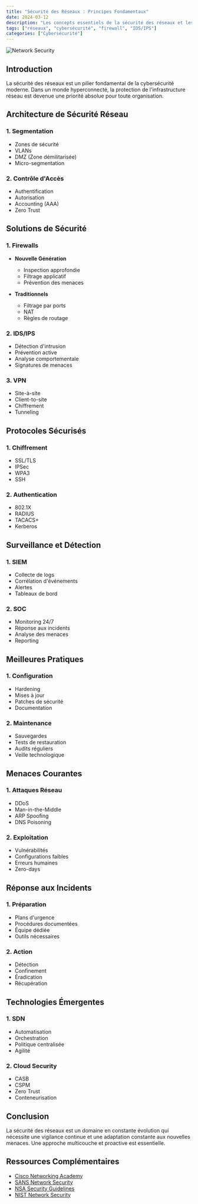 ```yaml
---
title: "Sécurité des Réseaux : Principes Fondamentaux"
date: 2024-03-12
description: "Les concepts essentiels de la sécurité des réseaux et les meilleures pratiques pour protéger votre infrastructure"
tags: ["réseaux", "cybersécurité", "firewall", "IDS/IPS"]
categories: ["Cybersécurité"]
---
```


![Network Security](/images/cybersecurity/network-security.jpg)

## Introduction

La sécurité des réseaux est un pilier fondamental de la cybersécurité moderne. Dans un monde hyperconnecté, la protection de l'infrastructure réseau est devenue une priorité absolue pour toute organisation.

## Architecture de Sécurité Réseau

### 1. Segmentation
- Zones de sécurité
- VLANs
- DMZ (Zone démilitarisée)
- Micro-segmentation

### 2. Contrôle d'Accès
- Authentification
- Autorisation
- Accounting (AAA)
- Zero Trust

## Solutions de Sécurité

### 1. Firewalls
- **Nouvelle Génération**
  - Inspection approfondie
  - Filtrage applicatif
  - Prévention des menaces

- **Traditionnels**
  - Filtrage par ports
  - NAT
  - Règles de routage

### 2. IDS/IPS
- Détection d'intrusion
- Prévention active
- Analyse comportementale
- Signatures de menaces

### 3. VPN
- Site-à-site
- Client-to-site
- Chiffrement
- Tunneling

## Protocoles Sécurisés

### 1. Chiffrement
- SSL/TLS
- IPSec
- WPA3
- SSH

### 2. Authentication
- 802.1X
- RADIUS
- TACACS+
- Kerberos

## Surveillance et Détection

### 1. SIEM
- Collecte de logs
- Corrélation d'événements
- Alertes
- Tableaux de bord

### 2. SOC
- Monitoring 24/7
- Réponse aux incidents
- Analyse des menaces
- Reporting

## Meilleures Pratiques

### 1. Configuration
- Hardening
- Mises à jour
- Patches de sécurité
- Documentation

### 2. Maintenance
- Sauvegardes
- Tests de restauration
- Audits réguliers
- Veille technologique

## Menaces Courantes

### 1. Attaques Réseau
- DDoS
- Man-in-the-Middle
- ARP Spoofing
- DNS Poisoning

### 2. Exploitation
- Vulnérabilités
- Configurations faibles
- Erreurs humaines
- Zero-days

## Réponse aux Incidents

### 1. Préparation
- Plans d'urgence
- Procédures documentées
- Équipe dédiée
- Outils nécessaires

### 2. Action
- Détection
- Confinement
- Éradication
- Récupération

## Technologies Émergentes

### 1. SDN
- Automatisation
- Orchestration
- Politique centralisée
- Agilité

### 2. Cloud Security
- CASB
- CSPM
- Zero Trust
- Conteneurisation

## Conclusion

La sécurité des réseaux est un domaine en constante évolution qui nécessite une vigilance continue et une adaptation constante aux nouvelles menaces. Une approche multicouche et proactive est essentielle.

## Ressources Complémentaires
- [Cisco Networking Academy](https://www.netacad.com/)
- [SANS Network Security](https://www.sans.org/network-security/)
- [NSA Security Guidelines](https://www.nsa.gov/cybersecurity-guidance/)
- [NIST Network Security](https://www.nist.gov/cybersecurity) 